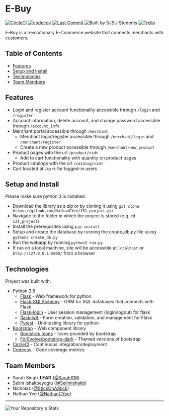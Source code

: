 # E-Buy

[![CircleCI](https://circleci.com/gh/NathanCYee/131_project/tree/master.svg?style=svg)](https://circleci.com/gh/NathanCYee/131_project/tree/master)
[![codecov](https://codecov.io/gh/NathanCYee/131_project/branch/master/graph/badge.svg?token=G6YR4ZSL9J)](https://codecov.io/gh/NathanCYee/131_project)
[![Last Commit](https://img.shields.io/github/last-commit/NathanCYee/131_project)](https://github.com/NathanCYee/131_project/commits/)
![Built by SJSU Students](https://badgen.net/badge/Built%20by/SJSU%20Students/yellow)
[![Trello](https://img.shields.io/badge/Trello-%23026AA7.svg?style=flat&logo=Trello&logoColor=white)
](https://trello.com/b/1UQLG3ci/team-13)

E-Buy is a revolutionary E-Commerce website that connects merchants with customers.

## Table of Contents

- [Features](https://github.com/NathanCYee/131_project#Features)
- [Setup and Install](https://github.com/NathanCYee/131_project#Setup-and-Install)
- [Technologies](https://github.com/NathanCYee/131_project#Technologies)
- [Team Members](https://github.com/NathanCYee/131_project#Team-Members)

## Features

- Login and register account functionality accessible through `/login` and `/register`
- Account information, delete account, and change password accessible through `/account_info`
- Merchant portal accessible through `/merchant`
    - Merchant login/register accessible through `/merchant/login` and `/merchant/register`
    - Create a new product accessible through `/merchant/new_product`
- Product pages with the url `/product/<id>`
    - Add to cart functionality with quantity on product pages
- Product catalogs with the url `/catalog/<id>`
- Cart located at `/cart` for logged-in users

## Setup and Install

Please make sure python 3 is installed.

- Download the library as a zip or by cloning it using `git clone https://github.com/NathanCYee/131_project.git`
- Navigate to the folder in which the project is stored (e.g. `cd 131_project`)
- Install the prerequisites using `pip install .`
- Setup and create the database by running the create_db.py file using ``python3 create_db.py``
- Run the webapp by running `python3 run.py`
- If run on a local machine, site will be accessible at `localhost` or `http://127.0.0.1:5000/` from a browser

## Technologies

Project was built with:

- Python 3.8
    - [Flask](https://github.com/pallets/flask) - Web framework for python
    - [Flask-SQLAlchemy](https://github.com/pallets-eco/flask-sqlalchemy) - ORM for SQL databases that connects with
      Flask
    - [Flask-login](https://github.com/maxcountryman/flask-login) - User session management (login/logout) for flask
    - [flask-wtf](https://github.com/wtforms/flask-wtf) - Form creation, validation, and management for Flask
    - [Pytest](https://github.com/pytest-dev/pytest) - Unit testing library for python
- [Bootstrap](https://github.com/twbs/bootstrap) - Web component library
    - [Bootstrap Icons](https://github.com/twbs/icons) - Icons provided by bootstrap
    - [ForEvolve/bootstrap-dark](https://github.com/ForEvolve/bootstrap-dark) - Themed versions of bootstrap
- [CircleCI](https://circleci.com/) - Continuous integration/deployment
- [Codecov](https://about.codecov.io/) - Code coverage metrics

## Team Members

- Sarah Singh-**LEAD** ([@SarahS16](https://github.com/SarahS16))
- Selim Ishakbeyoglu ([@SelimIshakb](https://github.com/SelimIshakb))
- Nicholas ([@StickOnAStick](https://github.com/StickOnAStick))
- Nathan Yee ([@NathanCYee](https://github.com/NathanCYee))

---
![Your Repository's Stats](https://contrib.rocks/image?repo=NathanCYee/131_project)